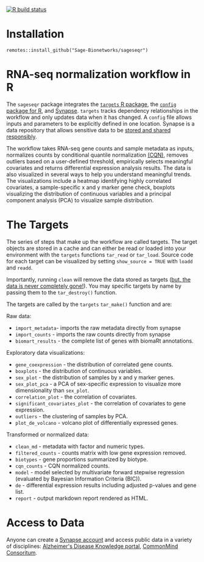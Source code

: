 <!-- badges: start -->
  [![R build status](https://github.com/kelshmo/sageseqr/workflows/R-CMD-check/badge.svg)](https://github.com/kelshmo/sageseqr/actions)
<!-- badges: end -->
# Installation 
`remotes::install_github("Sage-Bionetworks/sageseqr")`

# RNA-seq normalization workflow in R

The `sageseqr` package integrates the [`targets` R package](https://github.com/ropensci/targets/), the [`config` package for R](https://cran.r-project.org/web/packages/config/vignettes/introduction.html), and [Synapse](https://www.synapse.org/). `targets` tracks dependency relationships in the workflow and only updates data when it has changed. A `config` file allows inputs and parameters to be explicitly defined in one location. Synapse is a data repository that allows sensitive data to be [stored and shared responsibly](https://docs.synapse.org/articles/article_index.html#governance). 

The workflow takes RNA-seq gene counts and sample metadata as inputs, normalizes counts by conditional quantile normalization [(CQN)](https://bioconductor.org/packages/release/bioc/html/cqn.html), removes outliers based on a user-defined threshold, empirically selects meaningful covariates and returns differential expression analysis results. The data is also visualized in several ways to help you understand meaningful trends. The visualizations include a heatmap identifying highly correlated covariates, a sample-specific x and y marker gene check, boxplots visualizing the distribution of continuous variables and a principal component analysis (PCA) to visualize sample distribution.

# The Targets

The series of steps that make up the workflow are called targets. The target objects are stored in a cache and can either be read or loaded into your environment with the `targets` functions `tar_read` or `tar_load`. Source code for each target can be visualized by setting `show_source = TRUE` with `loadd` and `readd`. 

Importantly, running `clean` will remove the data stored as targets ([but, the data is never completely gone!](https://books.ropensci.org/targets/walkthrough.html)). You may specific targets by name by passing them to the `tar_destroy()` function.

The targets are called by the `targets` `tar_make()` function and are:

Raw data: 
- `import_metadata`- imports the raw metadata directly from synapse
- `import_counts` - imports the raw counts directly from synapse
- `biomart_results` - the complete list of genes with biomaRt annotations.

Exploratory data visualizations:
- `gene_coexpression` - the distribution of correlated gene counts.
- `boxplots` - the distribution of continuous variables.
- `sex_plot` - the distribution of samples by x and y marker genes.
- `sex_plot_pca` - a PCA of sex-specific expression to visualize more 
                   dimensionality than `sex_plot`.
- `correlation_plot` - the correlation of covariates.
- `significant_covariates_plot` - the correlation of covariates to gene 
                                  expression.
- `outliers` - the clustering of samples by PCA.
- `plot_de_volcano` - volcano plot of differentially expressed genes.

Transformed or normalized data:
- `clean_md` - metadata with factor and numeric types.
- `filtered_counts` - counts matrix with low gene expression removed.
- `biotypes` - gene proportions summarized by biotype.
- `cqn_counts` - CQN normalized counts. 
- `model` - model selected by multivariate forward stepwise regression 
            (evaluated by Bayesian Information Criteria (BIC)).
- `de` - differential expression results including adjusted p-values and gene list.
- `report` - output markdown report rendered as HTML.

# Access to Data 

Anyone can create a [Synapse account](https://docs.synapse.org/articles/getting_started.html) and access public data in a variety of disciplines: [Alzheimer's Disease Knowledge portal](https://adknowledgeportal.synapse.org/), [CommonMind Consoritum](https://www.synapse.org/#!Synapse:syn2759792/wiki/69613).   
